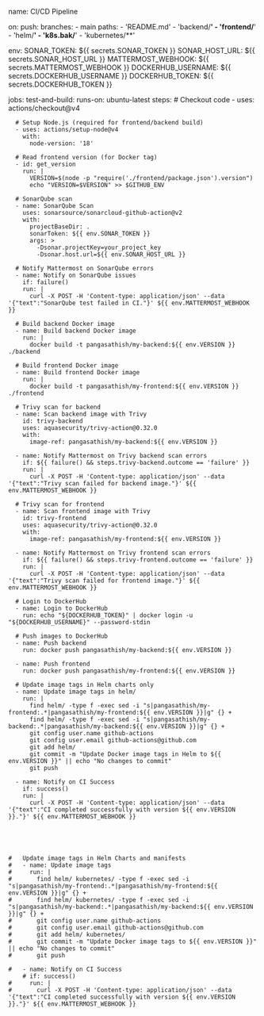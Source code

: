 name: CI/CD Pipeline

on:
  push:
    branches:
      - main
    paths:
      - 'README.md'
      - 'backend/**'
      - 'frontend/**'
      - 'helm/**'
      - 'k8s.bak/**'
      - 'kubernetes/**'

env:
  SONAR_TOKEN: ${{ secrets.SONAR_TOKEN }}
  SONAR_HOST_URL: ${{ secrets.SONAR_HOST_URL }}
  MATTERMOST_WEBHOOK: ${{ secrets.MATTERMOST_WEBHOOK }}
  DOCKERHUB_USERNAME: ${{ secrets.DOCKERHUB_USERNAME }}
  DOCKERHUB_TOKEN: ${{ secrets.DOCKERHUB_TOKEN }}

jobs:
  test-and-build:
    runs-on: ubuntu-latest
    steps:
      # Checkout code
      - uses: actions/checkout@v4

      # Setup Node.js (required for frontend/backend build)
      - uses: actions/setup-node@v4
        with:
          node-version: '18'

      # Read frontend version (for Docker tag)
      - id: get_version
        run: |
          VERSION=$(node -p "require('./frontend/package.json').version")
          echo "VERSION=$VERSION" >> $GITHUB_ENV

      # SonarQube scan
      - name: SonarQube Scan
        uses: sonarsource/sonarcloud-github-action@v2
        with:
          projectBaseDir: .
          sonarToken: ${{ env.SONAR_TOKEN }}
          args: >
            -Dsonar.projectKey=your_project_key
            -Dsonar.host.url=${{ env.SONAR_HOST_URL }}

      # Notify Mattermost on SonarQube errors
      - name: Notify on SonarQube issues
        if: failure()
        run: |
          curl -X POST -H 'Content-type: application/json' --data '{"text":"SonarQube test failed in CI."}' ${{ env.MATTERMOST_WEBHOOK }}

      # Build backend Docker image
      - name: Build backend Docker image
        run: |
          docker build -t pangasathish/my-backend:${{ env.VERSION }} ./backend

      # Build frontend Docker image
      - name: Build frontend Docker image
        run: |
          docker build -t pangasathish/my-frontend:${{ env.VERSION }} ./frontend

      # Trivy scan for backend
      - name: Scan backend image with Trivy
        id: trivy-backend
        uses: aquasecurity/trivy-action@0.32.0
        with:
          image-ref: pangasathish/my-backend:${{ env.VERSION }}

      - name: Notify Mattermost on Trivy backend scan errors
        if: ${{ failure() && steps.trivy-backend.outcome == 'failure' }}
        run: |
          curl -X POST -H 'Content-type: application/json' --data '{"text":"Trivy scan failed for backend image."}' ${{ env.MATTERMOST_WEBHOOK }}

      # Trivy scan for frontend
      - name: Scan frontend image with Trivy
        id: trivy-frontend
        uses: aquasecurity/trivy-action@0.32.0
        with:
          image-ref: pangasathish/my-frontend:${{ env.VERSION }}

      - name: Notify Mattermost on Trivy frontend scan errors
        if: ${{ failure() && steps.trivy-frontend.outcome == 'failure' }}
        run: |
          curl -X POST -H 'Content-type: application/json' --data '{"text":"Trivy scan failed for frontend image."}' ${{ env.MATTERMOST_WEBHOOK }}

      # Login to DockerHub
      - name: Login to DockerHub
        run: echo "${DOCKERHUB_TOKEN}" | docker login -u "${DOCKERHUB_USERNAME}" --password-stdin

      # Push images to DockerHub
      - name: Push backend
        run: docker push pangasathish/my-backend:${{ env.VERSION }}

      - name: Push frontend
        run: docker push pangasathish/my-frontend:${{ env.VERSION }}

      # Update image tags in Helm charts only
      - name: Update image tags in helm/
        run: |
          find helm/ -type f -exec sed -i "s|pangasathish/my-frontend:.*|pangasathish/my-frontend:${{ env.VERSION }}|g" {} +
          find helm/ -type f -exec sed -i "s|pangasathish/my-backend:.*|pangasathish/my-backend:${{ env.VERSION }}|g" {} +
          git config user.name github-actions
          git config user.email github-actions@github.com
          git add helm/
          git commit -m "Update Docker image tags in Helm to ${{ env.VERSION }}" || echo "No changes to commit"
          git push

      - name: Notify on CI Success
        if: success()
        run: |
          curl -X POST -H 'Content-type: application/json' --data '{"text":"CI completed successfully with version ${{ env.VERSION }}."}' ${{ env.MATTERMOST_WEBHOOK }}





    #   Update image tags in Helm Charts and manifests
    #   - name: Update image tags
    #     run: |
    #       find helm/ kubernetes/ -type f -exec sed -i "s|pangasathish/my-frontend:.*|pangasathish/my-frontend:${{ env.VERSION }}|g" {} +
    #       find helm/ kubernetes/ -type f -exec sed -i "s|pangasathish/my-backend:.*|pangasathish/my-backend:${{ env.VERSION }}|g" {} +
    #       git config user.name github-actions
    #       git config user.email github-actions@github.com
    #       git add helm/ kubernetes/
    #       git commit -m "Update Docker image tags to ${{ env.VERSION }}" || echo "No changes to commit"
    #       git push

    #   - name: Notify on CI Success
        # if: success()
    #     run: |
    #       curl -X POST -H 'Content-type: application/json' --data '{"text":"CI completed successfully with version ${{ env.VERSION }}."}' ${{ env.MATTERMOST_WEBHOOK }}


